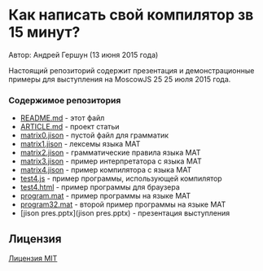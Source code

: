 # Как написать свой компилятор зв 15 минут? 

Автор: Андрей Гершун (13 июня 2015 года)

Настоящий репозиторий содержит презентация и демонстрационные примеры 
для выступления на MoscowJS 25 25 июля 2015 года.

### Содержимое репозитория
* [README.md](README.md) - этот файл
* [ARTICLE.md](ARTICLE.md) - проект статьи
* [matrix0.jison](matrix0.jison) - пустой файл для грамматик
* [matrix1.jison](matrix1.jison) - лексемы языка МАТ
* [matrix2.jison](matrix2.jison) - грамматические правила языка МАТ
* [matrix3.jison](matrix3.jison) - пример интерпретатора с языка МАТ
* [matrix4.jison](matrix4.jison) - пример компилятора с языка МАТ
* [test4.js](test4.js) - пример программы, использующей компилятор
* [test4.html](test4.html) - пример программы для браузера
* [program.mat](program.mat) - пример программы на языке МАТ
* [program32.mat](program32.mat) - второй пример программы на языке МАТ
* [jison pres.pptx](jison pres.pptx) - презентация выступления

## Лицензия
[Лицензия MIT](LICENSE)